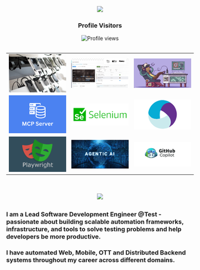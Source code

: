 <div align="center">
  <img src="https://media.giphy.com/media/hvRJCLFzcasrR4ia7z/giphy.gif" width="40px" />
  <h3>Profile Visitors</h3>
  <img src="https://komarev.com/ghpvc/?username=rdhandapani88&color=blue&style=flat-square" alt="Profile views" />
</div>
<br>

<table align="center">
  <tr>
    <td><img src="https://github.com/rdhandapani88/rdhandapani88/blob/main/MobileCloud.jpg" width="200"/></td>
    <td><img src="https://github.com/rdhandapani88/rdhandapani88/blob/main/img1.png" width="200"/></td>
    <td><img src="https://github.com/rdhandapani88/rdhandapani88/blob/main/img2.png" width="200"/></td>
  </tr>
  <tr>
    <td><img src="https://github.com/rdhandapani88/rdhandapani88/blob/main/mcp.png" width="200"/></td>
    <td><img src="https://github.com/rdhandapani88/rdhandapani88/blob/main/selenium_logo.webp" width="200"/></td>
    <td><img src="https://github.com/rdhandapani88/rdhandapani88/blob/main/appium.webp" width="200"/></td>
  </tr>
  <tr>
    <td><img src="https://github.com/rdhandapani88/rdhandapani88/blob/main/play.png" width="200"/></td>
    <td><img src="https://github.com/rdhandapani88/rdhandapani88/blob/main/agenticai.jpg" width="200"/></td>
    <td><img src="https://github.com/rdhandapani88/rdhandapani88/blob/main/copilot.jpg" width="200"/></td>
  </tr>
</table>




<h1 align="center">
    <img src="https://readme-typing-svg.herokuapp.com/?font=Inter&size=48&center=true&vCenter=true&width=500&height=70&color=4493F8&duration=4000&lines=Hi+There!+👋;+I'm+Dhandapani+!;" />
</h1>

### I am a Lead Software Development Engineer @Test - passionate about building scalable automation frameworks, infrastructure, and tools to solve testing problems and help developers be more productive.
### I have automated Web, Mobile, OTT and Distributed Backend systems throughout my career across different domains.
